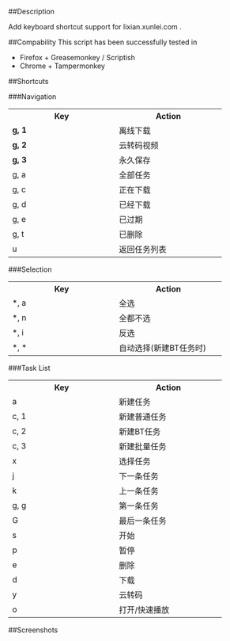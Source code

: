 ##Description

Add keyboard shortcut support for lixian.xunlei.com .

##Compability
This script has been successfully tested in

- Firefox + Greasemonkey / Scriptish
- Chrome + Tampermonkey

##Shortcuts

###Navigation


<table>
    <tr>
        <th width="200">Key</th>
        <th width="200">Action</th>
    </tr>
    <tr>
        <td><b>g, 1</b></td>
        <td>离线下载</td>
    </tr>
    <tr>
        <td><b>g, 2</b></td>
        <td>云转码视频</td>
    </tr>
    <tr>
        <td><b>g, 3</b></td>
        <td>永久保存</td>
    </tr>
    <tr>
        <td>g, a</td>
        <td>全部任务</td>
    </tr>
    <tr>
        <td>g, c</td>
        <td>正在下载</td>
    </tr>
    <tr>
        <td>g, d</td>
        <td>已经下载</td>
    </tr>
    <tr>
        <td>g, e</td>
        <td>已过期</td>
    </tr>
    <tr>
        <td>g, t</td>
        <td>已删除</td>
    </tr>
    <tr>
        <td>u</td>
        <td>返回任务列表</td>
    </tr>
</table>

###Selection
<table>
    <tr>
        <th width="200">Key</th>
        <th width="200">Action</th>
    </tr>
    <tr>
        <td>*, a</td>
        <td>全选</td>
    </tr>
    <tr>
        <td>*, n</td>
        <td>全都不选</td>
    </tr>
    <tr>
        <td>*, i</td>
        <td>反选</td>
    </tr>
    <tr>
        <td>*, *</td>
        <td>自动选择(新建BT任务时)</td>
    </tr>
</table>

###Task List

<table>
    <tr>
        <th width="200">Key</th>
        <th width="200">Action</th>
    </tr>
    <tr>
        <td>a</td>
        <td>新建任务</td>
    </tr>
    <tr>
        <td>c, 1</td>
        <td>新建普通任务</td>
    </tr>
    <tr>
        <td>c, 2</td>
        <td>新建BT任务</td>
    </tr>
    <tr>
        <td>c, 3</td>
        <td>新建批量任务</td>
    </tr>
    <tr>
        <td>x</td>
        <td>选择任务</td>
    </tr>
    <tr>
        <td>j</td>
        <td>下一条任务</td>
    </tr>
    <tr>
        <td>k</td>
        <td>上一条任务</td>
    </tr>
    <tr>
        <td>g, g</td>
        <td>第一条任务</td>
    </tr>
    <tr>
        <td>G</td>
        <td>最后一条任务</td>
    </tr>
    <tr>
        <td>s</td>
        <td>开始</td>
    </tr>
    <tr>
        <td>p</td>
        <td>暂停</td>
    </tr>
    <tr>
        <td>e</td>
        <td>删除</td>
    </tr>
    <tr>
        <td>d</td>
        <td>下载</td>
    </tr>
    <tr>
        <td>y</td>
        <td>云转码</td>
    </tr>
    <tr>
        <td>o</td>
        <td>打开/快速播放</td>
    </tr>
</table>

##Screenshots
